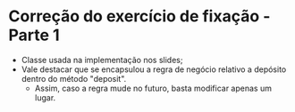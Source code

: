 # Correção do exercício de fixação - Parte 1

- Classe usada na implementação nos slides;
- Vale destacar que se encapsulou a regra de negócio relativo a depósito dentro do método "deposit".
  - Assim, caso a regra mude no futuro, basta modificar apenas um lugar.
